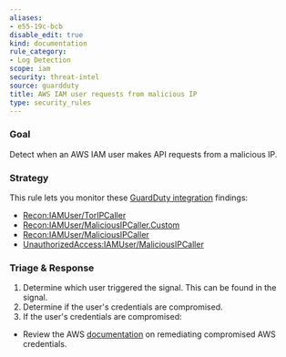 ```yaml
---
aliases:
- e55-19c-bcb
disable_edit: true
kind: documentation
rule_category:
- Log Detection
scope: iam
security: threat-intel
source: guardduty
title: AWS IAM user requests from malicious IP
type: security_rules
---
```


### Goal
Detect when an AWS IAM user makes API requests from a malicious IP.

### Strategy
This rule lets you monitor these [GuardDuty integration][1] findings:

* [Recon:IAMUser/TorIPCaller][2]
* [Recon:IAMUser/MaliciousIPCaller.Custom][3]
* [Recon:IAMUser/MaliciousIPCaller][4]
* [UnauthorizedAccess:IAMUser/MaliciousIPCaller][5]


### Triage & Response
1. Determine which user triggered the signal. This can be found in the signal.
2. Determine if the user's credentials are compromised.  
3. If the user's credentials are compromised:
  * Review the AWS [documentation][6] on remediating compromised AWS credentials.

[1]: https://docs.datadoghq.com/integrations/amazon_guardduty/
[2]: https://docs.aws.amazon.com/guardduty/latest/ug/guardduty_recon.html#recon1
[3]: https://docs.aws.amazon.com/guardduty/latest/ug/guardduty_recon.html#recon2
[4]: https://docs.aws.amazon.com/guardduty/latest/ug/guardduty_recon.html#recon3
[5]: https://docs.aws.amazon.com/guardduty/latest/ug/guardduty_unauthorized.html#unauthorized5
[6]: https://docs.aws.amazon.com/guardduty/latest/ug/guardduty_remediate.html#compromised-creds
